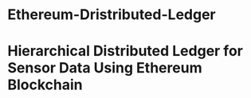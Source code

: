 # Ethereum-Dristributed-Ledger
# Hierarchical Distributed Ledger for Sensor Data Using Ethereum Blockchain

